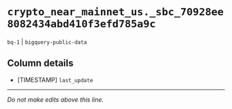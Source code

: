 # `crypto_near_mainnet_us._sbc_70928ee8082434abd410f3efd785a9c`
`bq-1` | `bigquery-public-data`

## Column details
* [TIMESTAMP] `last_update`

-------------------------------------------------------------------------------
*Do not make edits above this line.*
